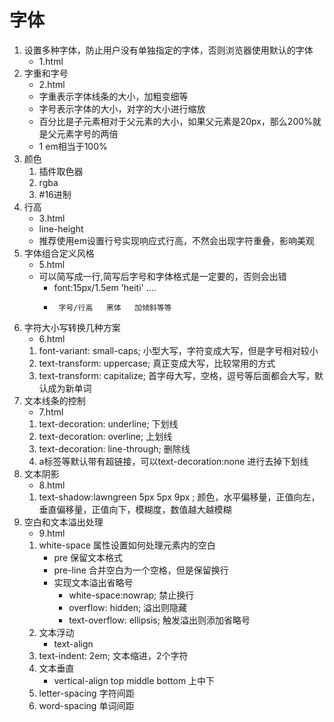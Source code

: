 # 字体
1. 设置多种字体，防止用户没有单独指定的字体，否则浏览器使用默认的字体
    - 1.html
2. 字重和字号
    - 2.html
    - 字重表示字体线条的大小，加粗变细等
    - 字号表示字体的大小，对字的大小进行缩放
    - 百分比是子元素相对于父元素的大小，如果父元素是20px，那么200%就是父元素字号的两倍
    - 1 em相当于100%
3. 颜色
    1. 插件取色器
    2. rgba
    3. #16进制
4. 行高
    - 3.html
    - line-height
    - 推荐使用em设置行号实现响应式行高，不然会出现字符重叠，影响美观
5. 字体组合定义风格
    - 5.html
    - 可以简写成一行,简写后字号和字体格式是一定要的，否则会出错
         - font:15px/1.5em 'heiti' ....
         -      字号/行高   黑体   加倾斜等等
6. 字符大小写转换几种方案
    - 6.html
    1. font-variant: small-caps;  小型大写，字符变成大写，但是字号相对较小
    2. text-transform: uppercase; 真正变成大写，比较常用的方式
    3. text-transform: capitalize; 首字母大写，空格，逗号等后面都会大写，默认成为新单词
7. 文本线条的控制
    - 7.html
    1. text-decoration: underline; 下划线
    2. text-decoration: overline; 上划线
    3. text-decoration: line-through; 删除线
    4. a标签等默认带有超链接，可以text-decoration:none 进行去掉下划线
8. 文本阴影
    - 8.html
    1. text-shadow:lawngreen 5px 5px 9px ; 颜色，水平偏移量，正值向左，垂直偏移量，正值向下，模糊度，数值越大越模糊
9. 空白和文本溢出处理
    - 9.html
    1. white-space 属性设置如何处理元素内的空白
        - pre 保留文本格式
        - pre-line 合并空白为一个空格，但是保留换行
        - 实现文本溢出省略号
            - white-space:nowrap; 禁止换行
            - overflow: hidden; 溢出则隐藏
            - text-overflow: ellipsis; 触发溢出则添加省略号
    2. 文本浮动
        - text-align
    3. text-indent: 2em; 文本缩进，2个字符
    4. 文本垂直
        - vertical-align  top middle bottom 上中下
    5. letter-spacing 字符间距
    6. word-spacing 单词间距